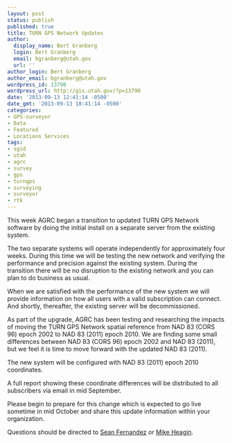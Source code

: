 ```yaml
---
layout: post
status: publish
published: true
title: TURN GPS Network Updates
author:
  display_name: Bert Granberg
  login: Bert Granberg
  email: bgranberg@utah.gov
  url: ''
author_login: Bert Granberg
author_email: bgranberg@utah.gov
wordpress_id: 13790
wordpress_url: http://gis.utah.gov/?p=13790
date: '2013-09-13 12:41:14 -0500'
date_gmt: '2013-09-13 18:41:14 -0500'
categories:
- GPS-surveyor
- Data
- Featured
- Locations Services
tags:
- sgid
- utah
- agrc
- survey
- gps
- turngps
- surveying
- surveyor
- rtk
---
```

<p>This week AGRC began a transition to updated TURN GPS Network software by doing the initial install on a separate server from the existing system. </p>
<p>The two separate systems will operate independently for approximately four weeks. During this time we will be testing the new network and verifying the performance and precision against the existing system. During the transition there will be no disruption to the existing network and you can plan to do business as usual. </p>
<p>When we are satisfied with the performance of the new system we will provide information on how all users with a valid subscription can connect. And shortly, thereafter, the existing server will be decommissioned.</p>
<p>As part of the upgrade, AGRC has been testing and researching the impacts of moving the TURN GPS Network spatial reference from NAD 83 (CORS 96) epoch 2002 to NAD 83 (2011) epoch 2010. We are finding some small differences between NAD 83 (CORS 96) epoch 2002 and NAD 83 (2011), but we feel it is time to move forward with the updated NAD 83 (2011). </p>
<p>The new system will be configured with NAD 83 (2011) epoch 2010 coordinates. </p>
<p>A full report showing these coordinate differences will be distributed to all subscribers via email in mid September.</p>
<p>Please begin to prepare for this change which is expected to go live sometime in mid October and share this update information within your organization.</p>
<p>Questions should be directed to <a href="mailto: sfernandez@utah.gov">Sean Fernandez</a> or <a href="mailto:mheagin@utah.gov">Mike Heagin</a>. </p>
